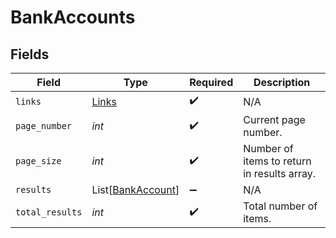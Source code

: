 # BankAccounts


## Fields

| Field                                                   | Type                                                    | Required                                                | Description                                             |
| ------------------------------------------------------- | ------------------------------------------------------- | ------------------------------------------------------- | ------------------------------------------------------- |
| `links`                                                 | [Links](../../models/shared/links.md)                   | :heavy_check_mark:                                      | N/A                                                     |
| `page_number`                                           | *int*                                                   | :heavy_check_mark:                                      | Current page number.                                    |
| `page_size`                                             | *int*                                                   | :heavy_check_mark:                                      | Number of items to return in results array.             |
| `results`                                               | List[[BankAccount](../../models/shared/bankaccount.md)] | :heavy_minus_sign:                                      | N/A                                                     |
| `total_results`                                         | *int*                                                   | :heavy_check_mark:                                      | Total number of items.                                  |